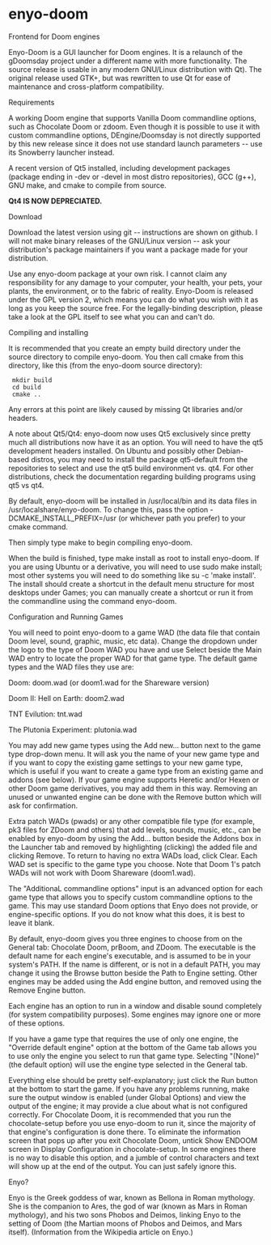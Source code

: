 enyo-doom
=========

Frontend for Doom engines

Enyo-Doom is a GUI launcher for Doom engines. It is a relaunch of the gDoomsday project under a different name with more functionality. The source release is usable in any modern GNU/Linux distribution with Qt). The original release used GTK+, but was rewritten to use Qt for ease of maintenance and cross-platform compatibility.

Requirements

A working Doom engine that supports Vanilla Doom commandline options, such as Chocolate Doom or zdoom. Even though it is possible to use it with custom commandline options, DEngine/Doomsday is not directly supported by this new release since it does not use standard launch parameters -- use its Snowberry launcher instead. 

A recent version of Qt5 installed, including development packages (package ending in -dev or -devel in most distro repositories), GCC (g++), GNU make, and cmake to compile from source. 

**Qt4 IS NOW DEPRECIATED.**  

Download

Download the latest version using git -- instructions are shown on github.  I will not make binary releases of the GNU/Linux version -- ask your distribution's package maintainers if you want a package made for your distribution.

Use any enyo-doom package at your own risk. I cannot claim any responsibility for any damage to your computer, your health, your pets, your plants, the environment, or to the fabric of reality. Enyo-Doom is released under the GPL version 2, which means you can do what you wish with it as long as you keep the source free. For the legally-binding description, please take a look at the GPL itself to see what you can and can't do.

Compiling and installing

It is recommended that you create an empty build directory under the source directory to compile enyo-doom. You then call cmake from this directory, like this (from the enyo-doom source directory):

     mkdir build
     cd build
     cmake ..

Any errors at this point are likely caused by missing Qt libraries and/or headers.

A note about Qt5/Qt4: enyo-doom now uses Qt5 exclusively since pretty much all distributions now have it as an option.  You will need to have the qt5 development headers installed.  On Ubuntu and possibly other Debian-based distros, you may need to install the package qt5-default from the repositories to select and use the qt5 build environment vs. qt4.  For other distributions, check the documentation regarding building programs using qt5 vs qt4.

By default, enyo-doom will be installed in /usr/local/bin and its data files in /usr/localshare/enyo-doom. To change this, pass the option -DCMAKE_INSTALL_PREFIX=/usr (or whichever path you prefer) to your cmake command.

Then simply type make to begin compiling enyo-doom.

When the build is finished, type make install as root to install enyo-doom. If you are using Ubuntu or a derivative, you will need to use sudo make install; most other systems you will need to do something like su -c 'make install'. The install should create a shortcut in the default menu structure for most desktops under Games; you can manually create a shortcut or run it from the commandline using the command enyo-doom.

Configuration and Running Games

You will need to point enyo-doom to a game WAD (the data file that contain Doom level, sound, graphic, music, etc data). Change the dropdown under the logo to the type of Doom WAD you have and use Select beside the Main WAD entry to locate the proper WAD for that game type. The default game types and the WAD files they use are:

Doom:	doom.wad (or doom1.wad for the Shareware version)

Doom II: Hell on Earth:	doom2.wad

TNT Evilution:	tnt.wad

The Plutonia Experiment:	plutonia.wad


You may add new game types using the Add new... button next to the game type drop-down menu. It will ask you the name of your new game type and if you want to copy the existing game settings to your new game type, which is useful if you want to create a game type from an existing game and addons (see below). If your game engine supports Heretic and/or Hexen or other Doom game derivatives, you may add them in this way. Removing an unused or unwanted engine can be done with the Remove button which will ask for confirmation.

Extra patch WADs (pwads) or any other compatible file type (for example, pk3 files for ZDoom and others) that add levels, sounds, music, etc., can be enabled by enyo-doom by using the Add... button beside the Addons box in the Launcher tab and removed by highlighting (clicking) the added file and clicking Remove. To return to having no extra WADs load, click Clear. Each WAD set is specific to the game type you choose. Note that Doom 1's patch WADs will not work with Doom Shareware (doom1.wad).

The "AdditionaL commandline options" input is an advanced option for each game type that allows you to specify custom commandline options to the game. This may use standard Doom options that Enyo does not provide, or engine-specific options. If you do not know what this does, it is best to leave it blank.

By default, enyo-doom gives you three engines to choose from on the General tab: Chocolate Doom, prBoom, and ZDoom. The executable is the default name for each engine's executable, and is assumed to be in your system's PATH. If the name is different, or is not in a default PATH, you may change it using the Browse button beside the Path to Engine setting. Other engines may be added using the Add engine button, and removed using the Remove Engine button.

Each engine has an option to run in a window and disable sound completely (for system compatibility purposes).  Some engines may ignore one or more of these options.  

If you have a game type that requires the use of only one engine, the "Override default engine" option at the bottom of the Game tab allows you to use only the engine you select to run that game type. Selecting "(None)" (the default option) will use the engine type selected in the General tab.

Everything else should be pretty self-explanatory; just click the Run button at the bottom to start the game. If you have any problems running, make sure the output window is enabled (under Global Options) and view the output of the engine; it may provide a clue about what is not configured correctly. For Chocolate Doom, it is recommended that you run the chocolate-setup before you use enyo-doom to run it, since the majority of that engine's configuration is done there. To eliminate the information screen that pops up after you exit Chocolate Doom, untick Show ENDOOM screen in Display Configuration in chocolate-setup. In some engines there is no way to disable this option, and a jumble of control characters and text will show up at the end of the output. You can just safely ignore this.

Enyo?

Enyo is the Greek goddess of war, known as Bellona in Roman mythology. She is the companion to Ares, the god of war (known as Mars in Roman mythology), and his two sons Phobos and Deimos, linking Enyo to the setting of Doom (the Martian moons of Phobos and Deimos, and Mars itself). (Information from the Wikipedia article on Enyo.) 

